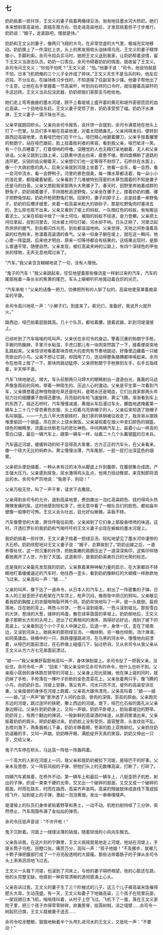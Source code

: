    

## 七

奶奶挑着一担拤饼，王文义的妻子挑着两桶绿豆汤，匆匆地往墨水河大桥赶。她们本来想斜穿高粱地，直插东南方向，但走进高粱地后，才发现挑着担子寸步难行。奶奶说：“嫂子，走直路吧，慢就是快。”

奶奶和王文义的妻子，像两只飞翔的大鸟，在非常空虚的大气里，极端充实地移动。奶奶换上了一件深红上衣，头上的黑发用梳头油抹得乌亮。王文义的妻子精悍矮小，手脚利索。余司令招兵买马时，她把王文义送到我家，让奶奶帮着说情，留下王文义当游击队员。奶奶一口答应。余司令碍着奶奶的情面，就收留了王文义。余司令问王文义：“你怕不怕死？”王文义说：“怕。”他妻子说：“司令，他说怕就是不怕，日本飞机把俺的三个儿子全炸成了碎块。”王文义天生不是当兵的料，他反应迟钝，不分左右，在操场练习步伐时，不知道挨了任副官多少揍。他妻子帮他出了个主意，让他在右手里握着一节高粱秆，听到向右转的口令时，就往握着高粱秆的手这边转。王文义当兵后没武器，奶奶把我们家那支鸟枪给他。

她们走上弯弯曲曲的墨水河堤，顾不上看堤坡上盛开着的黄花和堤外密密匝匝的血红高粱，一个劲地往东赶。王文义妻子受惯了苦，奶奶享受惯了福。奶奶汗水淋淋，王文义妻子一滴汗珠也不出。

父亲早就跑回桥头。父亲向余司令报告，说拤饼一会就到，余司令满意地在他头上打了一巴掌。队员们多半躺在高粱地里，对着太阳晒鼻孔。父亲闲得发闷，便转到路西边高粱地里，去看哑巴他们在干什么。哑巴精心地磨着腰刀，父亲手按着腰里的勃朗宁，站在哑巴跟前，脸上挂着胜利者的笑容。看到我父亲，哑巴呲牙一笑。有一个队员睡着了，打着很响的呼噜。没睡觉的人也无精打采地躺着，无人和父亲讲话。父亲又跳到公路上来，公路黄中透出白来，疲惫不堪。那四盘横断了道路的连环耙，尖锐的齿尖朝着天，父亲想它们也一定等得不耐烦了。石桥伏在水面上，像一个大病初愈的病人。后来父亲就到河堤上坐着了。他看一会东，看一会西，看一会河中流水，看一会野鸭子。河里的景色很美，每一棵水草都活着，每一朵小小的浪花里，都隐藏着秘密。父亲看到了几堆被特别茂密的水草包围着的不知是骡子还是马的白骨。父亲又想起我家那两头大黑骡子了。春天时，田野里奔驰着成群的野兔子，奶奶骑着骡子，手持猎枪追逐野兔，父亲坐在骡子上，搂着奶奶的腰。骡子把野兔惊起，奶奶开枪把野兔打倒。回家时，骡子的脖子上，总是挂着一串野兔子。奶奶的后槽牙缝里，夹着一粒高粱米粒大的铁砂子，那是吃野兔肉时塞进去的，怎么抠也抠不出来。父亲又看到了堤上的蚂蚁。一队暗红色的蚂蚁，匆匆搬运着泥土。父亲在蚂蚁中放了一块土坷垃，被阻的蚂蚁不绕道，奋力登攀。父亲把土坷垃拿起，投到河里去，河水被土坷垃打破，河水却不响。日头正晌了，河里泛起热烘烘的腥气，到处都闪烁光亮，到处都滋滋地响。父亲觉得，天地之间弥漫着高粱的红色粉末，弥漫着高粱酒的香气。父亲一仰身子躺在堤上，就在这一瞬间，他心里一阵猛跳，后来他才明白，原来一切等待都会有结果的，这结果出现时，是那么普通平常，随便自然。父亲发现，被红高粱夹峙的公路上，有四个深绿色的甲虫状的怪物，无声无息地爬过来了。

“汽车。”我父亲含含糊糊地说了一句，没有人理他。

“鬼子的汽车！”我父亲跳起来，怔怔地望着那些像流星一样射过来的汽车，汽车的尾部拖着一条长长的焦黄的尾巴，车头上噼噼叭叭地晃动着白炽的光芒。

“汽车来啦！”父亲的话像一把刀，仿佛把所有的人斩了似的，高粱地里笼罩着痴呆呆的平静。

余司令高兴地吼一声：“小舅子们，到底来了。弟兄们，准备好，我说开火就开火。”

路西边，哑巴拍着屁股跳高。几十个队员，都哈着腰，提着武器，趴到河堤漫坡上。

已经听到了汽车嗡嗡的吼叫声。父亲伏在余司令的身边，擎着沉重的勃朗宁手枪，手腕灼热酸麻，手掌汗水粘湿，手虎口那儿有一块肉突然跳了一下，接着便突突地乱跳起来。父亲惊讶地看着那块杏核大的皮肉有节奏地跳动，好像里边藏着一只破壳欲出的小鸟。父亲不想让它跳，却因用了力，连动得整条胳膊都哆嗦起来。余司令在他背上按了一下，那块肉跳动猛停，父亲把勃朗宁手枪换到左手，右手五指痉挛，半天伸不直。

汽车飞快地驶近，增大，车头前那两只马蹄大的眼睛射出一道道白光，轰轰的马达声像急雨前的风响，带着一种陌生的、压迫人心的激动。父亲是平生第一次看到汽车，父亲猜想着这种怪物是吃草还是吃料，是喝水还是喝血，它们比我家那两头年轻力壮的细腰骡子跑得还要快。月亮般的车轮飞速旋转，黄尘飞腾。渐渐看到车上的东西了。临近石桥时，汽车慢慢减速，黄烟从车后漫过车头，朦胧地遮掩着第一辆车上二十几个穿杏黄色衣服、头上扣着乌亮铁帽子的人，父亲后来知道了铁帽子名叫钢盔。——一九五八年大炼钢铁时，我们家的铁锅被征收走了，我哥哥从钢铁堆里偷回一个钢盔，吊在炭火上烧水做饭。父亲凝视着在烟火中变幻颜色的钢盔，绿色的眼睛里，流露出伏枥老马的悲壮神色。中间两辆汽车上，装着小山一样高的雪白口袋，最后一辆汽车上，跟第一辆车一样，站着二十几个头戴钢盔的日本兵。

汽车逼近河堤，缓缓转动的轮子显得高大笨重，方方正正的汽车头，在父亲看来，像一个硕大无比的蚂蚱头。黄尘慢慢淡薄，汽车尾部，一屁一屁打出深蓝色的烟雾。

父亲把头使劲缩着，一种从未有过的冰冷从脚底上升到腹部，在腹部集合成团，产生强大压力。父亲感到尿急，尿水激得鸡头乱点，他用力扭动臀部，来克制即将洒出的水。余司令严厉地说：“兔崽子，别动！”

父亲万般无奈，叫了一声干爹，请求下去撒尿。

父亲得到余司令的允许，退到高粱地里，费劲撒出一泡红高粱颜色、烧灼得鸡头热辣辣发痛的尿。这时他感到轻松多了。他无意中看了一眼队员们的脸色，都如庙中塑像一般狰狞可怖。王文义舌头吐出，目光好似蜥蜴，呆板不转。

汽车像警觉的大兽，屏住呼吸往前爬，父亲闻到了它们身上那股香喷喷的味道。这时，汗透红罗衫的我奶奶和气喘吁吁的王文义妻子出现在蜿蜒的墨水河堤上。

我奶奶挑着一担拤饼，王文义妻子挑着一担绿豆汤，轻松地望见了墨水河中凄惨的大石桥。奶奶欣慰地对王文义妻子说：“嫂子，总算挨到了。”奶奶出嫁之后，一直养尊处优，这一担沉重的拤饼，把她柔嫩的肩膀压出了一道深深紫印，这紫印伴随着她离开了人世，升到了天国。这道紫印，是我奶奶英勇抗日的光荣的标志。

还是我的父亲最先发现我的奶奶，父亲靠着某种神秘力量的启示，在大家都目不转睛地盯着缓缓逼近的汽车时，他往西一歪头，看到奶奶像鲜红的大蝴蝶一样款款地飞过来。父亲高叫一声：“娘……”

父亲的叫声，像下达了一道命令，从日本人的汽车上，射出了一阵密集的子弹。日本人的三挺歪把子机枪架在汽车顶上，枪声沉闷，像雨夜中阴沉的狗叫。父亲眼见着我奶奶胸膛上的衣服啪啪裂开两个洞。奶奶欢快地叫了一声，就一头栽倒，扁担落地，压在她的背上。两笆斗拤饼，一笆斗滚到堤南，一笆斗滚到堤北。那些雪白的大饼，葱绿的大葱，揉碎的鸡蛋，散在绿草茵茵的草坡上。奶奶倒地后，王文义妻子那颗长方形的头颅上，迸出了红黄相间的液体，溅得好远好远，溅到了堤下的高粱上。父亲看到这个小个子女人中弹之后，后退一步，身体一仄，歪在了堤南边，又滚到河床上。她挑来的那担绿豆汤，一桶倾倒，另一桶也倾倒，汤汁淋漓，如同英雄血。铁桶中的一只，跌跌撞撞跳进河，在乌黑的河水中，慢慢地向前漂着，从哑巴的面前漂过，在石桥墩上碰撞几下，钻过桥洞，又从余司令从我父亲从王文义从方六方七兄弟面前漂过。

“娘——”我父亲撕肝裂胆地高叫一声，身体弹到堤上。余司令扯了一把我父亲，没扯住。余司令吼一声：“回来！”我父亲没听见余司令的命令，他什么也听不到。父亲瘦小孱弱的身体跑在狭窄的河堤上，父亲身上阳光斑斓，他在弹上堤的同时，就扔掉了手枪，手枪落在一棵叶子折断的金色苦菜花上。父亲张着两只手，像飞腾的小鸟，向奶奶扑去。河堤上安静，落尘有声，河水只亮不流，堤外的高粱安详庄重。父亲瘦弱的身体在河堤上跑着，父亲高大雄伟漂亮，父亲高叫着：“娘——娘——娘。”这一声声“娘”里渗透了人间的血泪，骨肉的深情，崇高的原由。父亲跑完东边的河堤，跳过连环的铁耙，攀上西边的河堤。堤下，哑巴化石般的面孔从父亲身边擦过。父亲扑到奶奶身上，又叫一声娘。奶奶平卧堤上，脸贴着堤边的野草。奶奶背上，有两个翻边的弹洞，一股新鲜的高粱酒的味道，从那洞里涌出来。父亲扳着奶奶的肩头，把奶奶翻过来。奶奶脸上没有受伤，面容整肃，头发纹丝不乱，五绺刘海下，两条眉梢儿下垂，奶奶半睁着眼，苍翠的脸上双唇鲜红。父亲抓住奶奶温暖的手，又叫一声娘。奶奶睁开眼，满脸绽开天真的笑容。奶奶又伸出一只手，交给父亲。

鬼子汽车停在桥头，马达高一阵低一阵轰鸣着。

一个高大的人影在河堤上一闪，我父亲和我奶奶被拉下河堤，是哑巴干的好事。父亲未及思想，又一阵狂风般的子弹，把他们头上的无数棵高粱，打断了，打碎了。

四辆汽车紧挨着，在桥外不动。第一辆车上和最后一辆车上，八挺歪把子机枪，射出的子弹，织成一束束干硬的光带，交叉出一个破碎的扇面，又交叉成一个破碎的扇面，时而在路东，时而在路西，高粱齐声哀鸣。高粱的残破肢体成直线下落成弧线飞升，钻到堤上的子弹，激起一泡泡黄烟，发出一串串噗噗声。

堤漫坡上的队员们身体紧贴着野草和黑土，一动不动。机枪扫射持续了三分钟，突然停止，汽车周围布满了金灿灿的弹壳。

余司令压低声音说：“不许开枪！”

鬼子沉默着。河面上一缕缕淡薄的硝烟，随着轻俏的小风向东飘去。

父亲告诉我，在这片刻的宁静里，王文义摇摇晃晃地走上河堤，他站在河堤上，手提长筒子鸟枪，目瞪口张，痛苦万分，高叫一声：“孩子他娘！”不及挪步，就被几十颗子弹把腹部打成了一个月亮般透明的大窟窿。那些沾带着肠子的子弹从余司令头上淅淅沥沥地飞过去。

王文义一头栽下河堤，也滚到了河床上，与他的妻子隔桥相望。他的心脏还在跳，他的头完整无缺，他感到一种异常清晰的透彻感涌上心头。

父亲告诉过我，王文义的妻子生了三个阶梯式的儿子。这三个儿子被高粱米饭催得肥头大耳，生动茂盛。有一天，王文义和妻子下地锄高粱，三个孩子在院里玩耍，一架双翅日本飞机，嗡嗡怪叫着，从村子上空飞过。飞机下了一蛋，落在王文义家院子里，把三个孩子炸得零零碎碎，弃置房脊，挂罥树梢，涂之墙壁……余司令一树起抗日旗，王文义就被妻子送去……

余司令咬牙瞪眼，狠狠地瞅着半个头颅扎进河水的王文义，又低吼一声：“不要动！”